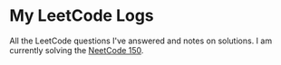 # My LeetCode Logs

All the LeetCode questions I've answered and notes on solutions. 
I am currently solving the [NeetCode 150](https://neetcode.io/practice). 
